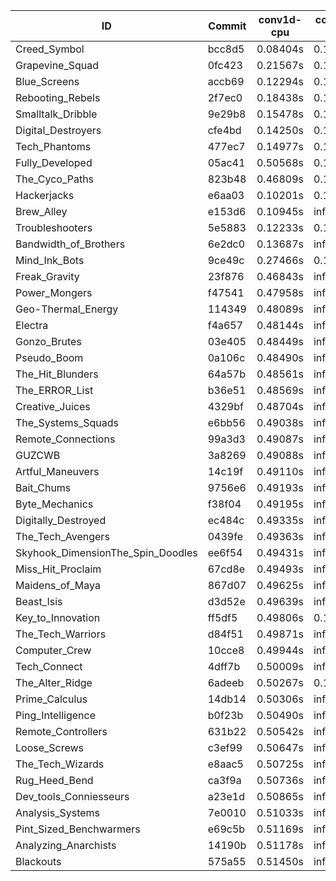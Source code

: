 |ID|Commit|conv1d-cpu|conv1d-gpu|DWSPConv2D-gpu|gemm-gpu|avg|
|-|-|-|-|-|-|-|
|Creed_Symbol|bcc8d5|0.08404s|0.10054s|2.78885s|1.71166s|1.17127s|
|Grapevine_Squad|0fc423|0.21567s|0.14868s|2.84884s|1.68462s|1.22445s|
|Blue_Screens|accb69|0.12294s|0.12906s|2.83905s|1.90207s|1.24828s|
|Rebooting_Rebels|2f7ec0|0.18438s|0.12125s|2.82430s|1.86919s|1.24978s|
|Smalltalk_Dribble|9e29b8|0.15478s|0.12748s|2.87100s|1.91470s|1.26699s|
|Digital_Destroyers|cfe4bd|0.14250s|0.15951s|2.86479s|1.92444s|1.27281s|
|Tech_Phantoms|477ec7|0.14977s|0.16383s|2.83998s|1.95519s|1.27719s|
|Fully_Developed|05ac41|0.50568s|0.14958s|2.90648s|2.07158s|1.40833s|
|The_Cyco_Paths|823b48|0.46809s|0.16928s|2.81205s|4.35362s|1.95076s|
|Hackerjacks|e6aa03|0.10201s|0.16447s|infs|1.74315s|infs|
|Brew_Alley|e153d6|0.10945s|infs|infs|4.38516s|infs|
|Troubleshooters|5e5883|0.12233s|0.18895s|infs|1.92957s|infs|
|Bandwidth_of_Brothers|6e2dc0|0.13687s|infs|infs|2.02824s|infs|
|Mind_Ink_Bots|9ce49c|0.27466s|0.12425s|infs|4.34683s|infs|
|Freak_Gravity|23f876|0.46843s|infs|infs|4.44536s|infs|
|Power_Mongers|f47541|0.47958s|infs|infs|4.55868s|infs|
|Geo-Thermal_Energy|114349|0.48089s|infs|infs|4.37795s|infs|
|Electra|f4a657|0.48144s|infs|infs|4.40698s|infs|
|Gonzo_Brutes|03e405|0.48449s|infs|infs|4.40608s|infs|
|Pseudo_Boom|0a106c|0.48490s|infs|infs|4.40814s|infs|
|The_Hit_Blunders|64a57b|0.48561s|infs|infs|4.39204s|infs|
|The_ERROR_List|b36e51|0.48569s|infs|infs|4.36993s|infs|
|Creative_Juices|4329bf|0.48704s|infs|infs|4.38127s|infs|
|The_Systems_Squads|e6bb56|0.49038s|infs|infs|4.41547s|infs|
|Remote_Connections|99a3d3|0.49087s|infs|infs|4.45098s|infs|
|GUZCWB|3a8269|0.49088s|infs|infs|4.36807s|infs|
|Artful_Maneuvers|14c19f|0.49110s|infs|infs|4.37777s|infs|
|Bait_Chums|9756e6|0.49193s|infs|infs|4.38285s|infs|
|Byte_Mechanics|f38f04|0.49195s|infs|infs|4.44386s|infs|
|Digitally_Destroyed|ec484c|0.49335s|infs|infs|4.39072s|infs|
|The_Tech_Avengers|0439fe|0.49363s|infs|infs|4.37015s|infs|
|Skyhook_DimensionThe_Spin_Doodles|ee6f54|0.49431s|infs|infs|4.40676s|infs|
|Miss_Hit_Proclaim|67cd8e|0.49493s|infs|infs|4.38440s|infs|
|Maidens_of_Maya|867d07|0.49625s|infs|infs|4.40896s|infs|
|Beast_Isis|d3d52e|0.49639s|infs|infs|4.37452s|infs|
|Key_to_Innovation|ff5df5|0.49806s|0.15715s|infs|4.37858s|infs|
|The_Tech_Warriors|d84f51|0.49871s|infs|infs|4.36671s|infs|
|Computer_Crew|10cce8|0.49944s|infs|infs|4.39373s|infs|
|Tech_Connect|4dff7b|0.50009s|infs|infs|4.38088s|infs|
|The_Alter_Ridge|6adeeb|0.50267s|0.17093s|infs|4.35852s|infs|
|Prime_Calculus|14db14|0.50306s|infs|infs|4.39674s|infs|
|Ping_Intelligence|b0f23b|0.50490s|infs|infs|4.40970s|infs|
|Remote_Controllers|631b22|0.50542s|infs|infs|4.38779s|infs|
|Loose_Screws|c3ef99|0.50647s|infs|infs|4.37574s|infs|
|The_Tech_Wizards|e8aac5|0.50725s|infs|infs|4.38147s|infs|
|Rug_Heed_Bend|ca3f9a|0.50736s|infs|infs|4.42000s|infs|
|Dev_tools_Conniesseurs|a23e1d|0.50865s|infs|infs|4.38379s|infs|
|Analysis_Systems|7e0010|0.51033s|infs|infs|4.37683s|infs|
|Pint_Sized_Benchwarmers|e69c5b|0.51169s|infs|infs|4.37326s|infs|
|Analyzing_Anarchists|14190b|0.51178s|infs|infs|4.40230s|infs|
|Blackouts|575a55|0.51450s|infs|infs|4.48935s|infs|
